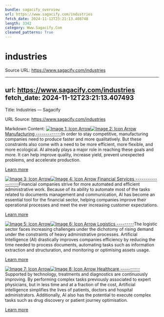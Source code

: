 ```yaml
---
bundle: sagacify_overview
url: https://www.sagacify.com/industries
fetch_date: 2024-11-12T23:21:13.408748
length: 3342
category: Www.Sagacify.Com
cleaned_patterns: True
---
```


# industries

Source URL: https://www.sagacify.com/industries

---
url: https://www.sagacify.com/industries
fetch_date: 2024-11-12T23:21:13.407493
---

Title: Industries — Sagacify

URL Source: https://www.sagacify.com/industries

Markdown Content:
[![Image 1: Icon Arrow](https://cdn.prod.website-files.com/618e8cf96884ed38bc0f5ee6/618e8cf96884ed31120f5f2f_icon-arrow-bg.svg)![Image 2: Icon Arrow](https://cdn.prod.website-files.com/618e8cf96884ed38bc0f5ee6/618e8cf96884ed31120f5f2f_icon-arrow-bg.svg) Manufacturing -------------](https://www.sagacify.com/industries/manufacturing)In order to stay competitive, manufacturing companies need to produce faster and more qualitatively. But these constraints also come with a need to be more efficient, more flexible, and more ecological. AI already plays a major role in reaching these goals and more. It can help improve quality, increase yield, prevent unexpected problems, and accelerate production.

[Learn more](https://www.sagacify.com/industries/manufacturing)

[![Image 3: Icon Arrow](https://cdn.prod.website-files.com/618e8cf96884ed38bc0f5ee6/618e8cf96884ed31120f5f2f_icon-arrow-bg.svg)![Image 4: Icon Arrow](https://cdn.prod.website-files.com/618e8cf96884ed38bc0f5ee6/618e8cf96884ed31120f5f2f_icon-arrow-bg.svg) Financial Services ------------------](https://www.sagacify.com/industries/financial-services)Financial companies strive for more automated and efficient administrative work. Because of its ability to automate most of the tasks related to documents management and communication, AI has become an essential tool for the financial sector, helping companies improve their operational processes and meet the ever increasing customer expectations.

[Learn more](https://www.sagacify.com/industries/financial-services)

[![Image 5: Icon Arrow](https://cdn.prod.website-files.com/618e8cf96884ed38bc0f5ee6/618e8cf96884ed31120f5f2f_icon-arrow-bg.svg)![Image 6: Icon Arrow](https://cdn.prod.website-files.com/618e8cf96884ed38bc0f5ee6/618e8cf96884ed31120f5f2f_icon-arrow-bg.svg) Logistics ---------](https://www.sagacify.com/industries/logistics)The logistic sector faces increasing challenges under the dichotomy of rising demand under the constraints of heavy administrative processes. Artificial Intelligence (AI) drastically improves companies efficiency by reducing the time needed to process documents, automating tasks such as information extraction and structuration, and monitoring or optimising assets usage.

[Learn more](https://www.sagacify.com/industries/logistics)

[![Image 7: Icon Arrow](https://cdn.prod.website-files.com/618e8cf96884ed38bc0f5ee6/618e8cf96884ed31120f5f2f_icon-arrow-bg.svg)![Image 8: Icon Arrow](https://cdn.prod.website-files.com/618e8cf96884ed38bc0f5ee6/618e8cf96884ed31120f5f2f_icon-arrow-bg.svg) Healthcare ----------](https://www.sagacify.com/industries/healthcare)Supported by technology, treatments and diagnostics are continuously improving. By performing complex tasks previously associated to expert physicians, but in less time and at a fraction of the cost, Artificial intelligence simplifies the lives of patients, doctors and hospital administrators. Additionally, AI also has the potential to execute complex tasks such as drug discovery or patient journey optimisation.

[Learn more](https://www.sagacify.com/industries/healthcare)
